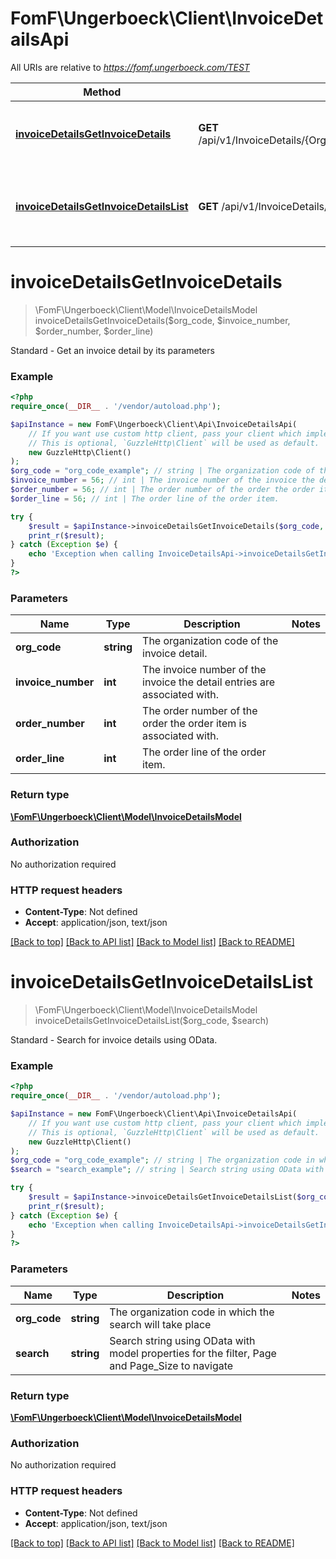 # FomF\Ungerboeck\Client\InvoiceDetailsApi

All URIs are relative to *https://fomf.ungerboeck.com/TEST*

Method | HTTP request | Description
------------- | ------------- | -------------
[**invoiceDetailsGetInvoiceDetails**](InvoiceDetailsApi.md#invoiceDetailsGetInvoiceDetails) | **GET** /api/v1/InvoiceDetails/{OrgCode}/{InvoiceNumber}/{OrderNumber}/{OrderLine} | Standard - Get an invoice detail by its parameters
[**invoiceDetailsGetInvoiceDetailsList**](InvoiceDetailsApi.md#invoiceDetailsGetInvoiceDetailsList) | **GET** /api/v1/InvoiceDetails/{OrgCode} | Standard - Search for invoice details using OData.


# **invoiceDetailsGetInvoiceDetails**
> \FomF\Ungerboeck\Client\Model\InvoiceDetailsModel invoiceDetailsGetInvoiceDetails($org_code, $invoice_number, $order_number, $order_line)

Standard - Get an invoice detail by its parameters

### Example
```php
<?php
require_once(__DIR__ . '/vendor/autoload.php');

$apiInstance = new FomF\Ungerboeck\Client\Api\InvoiceDetailsApi(
    // If you want use custom http client, pass your client which implements `GuzzleHttp\ClientInterface`.
    // This is optional, `GuzzleHttp\Client` will be used as default.
    new GuzzleHttp\Client()
);
$org_code = "org_code_example"; // string | The organization code of the invoice detail.
$invoice_number = 56; // int | The invoice number of the invoice the detail entries are associated with.
$order_number = 56; // int | The order number of the order the order item is associated with.
$order_line = 56; // int | The order line of the order item.

try {
    $result = $apiInstance->invoiceDetailsGetInvoiceDetails($org_code, $invoice_number, $order_number, $order_line);
    print_r($result);
} catch (Exception $e) {
    echo 'Exception when calling InvoiceDetailsApi->invoiceDetailsGetInvoiceDetails: ', $e->getMessage(), PHP_EOL;
}
?>
```

### Parameters

Name | Type | Description  | Notes
------------- | ------------- | ------------- | -------------
 **org_code** | **string**| The organization code of the invoice detail. |
 **invoice_number** | **int**| The invoice number of the invoice the detail entries are associated with. |
 **order_number** | **int**| The order number of the order the order item is associated with. |
 **order_line** | **int**| The order line of the order item. |

### Return type

[**\FomF\Ungerboeck\Client\Model\InvoiceDetailsModel**](../Model/InvoiceDetailsModel.md)

### Authorization

No authorization required

### HTTP request headers

 - **Content-Type**: Not defined
 - **Accept**: application/json, text/json

[[Back to top]](#) [[Back to API list]](../../README.md#documentation-for-api-endpoints) [[Back to Model list]](../../README.md#documentation-for-models) [[Back to README]](../../README.md)

# **invoiceDetailsGetInvoiceDetailsList**
> \FomF\Ungerboeck\Client\Model\InvoiceDetailsModel invoiceDetailsGetInvoiceDetailsList($org_code, $search)

Standard - Search for invoice details using OData.

### Example
```php
<?php
require_once(__DIR__ . '/vendor/autoload.php');

$apiInstance = new FomF\Ungerboeck\Client\Api\InvoiceDetailsApi(
    // If you want use custom http client, pass your client which implements `GuzzleHttp\ClientInterface`.
    // This is optional, `GuzzleHttp\Client` will be used as default.
    new GuzzleHttp\Client()
);
$org_code = "org_code_example"; // string | The organization code in which the search will take place
$search = "search_example"; // string | Search string using OData with model properties for the filter, Page and Page_Size to navigate

try {
    $result = $apiInstance->invoiceDetailsGetInvoiceDetailsList($org_code, $search);
    print_r($result);
} catch (Exception $e) {
    echo 'Exception when calling InvoiceDetailsApi->invoiceDetailsGetInvoiceDetailsList: ', $e->getMessage(), PHP_EOL;
}
?>
```

### Parameters

Name | Type | Description  | Notes
------------- | ------------- | ------------- | -------------
 **org_code** | **string**| The organization code in which the search will take place |
 **search** | **string**| Search string using OData with model properties for the filter, Page and Page_Size to navigate |

### Return type

[**\FomF\Ungerboeck\Client\Model\InvoiceDetailsModel**](../Model/InvoiceDetailsModel.md)

### Authorization

No authorization required

### HTTP request headers

 - **Content-Type**: Not defined
 - **Accept**: application/json, text/json

[[Back to top]](#) [[Back to API list]](../../README.md#documentation-for-api-endpoints) [[Back to Model list]](../../README.md#documentation-for-models) [[Back to README]](../../README.md)

